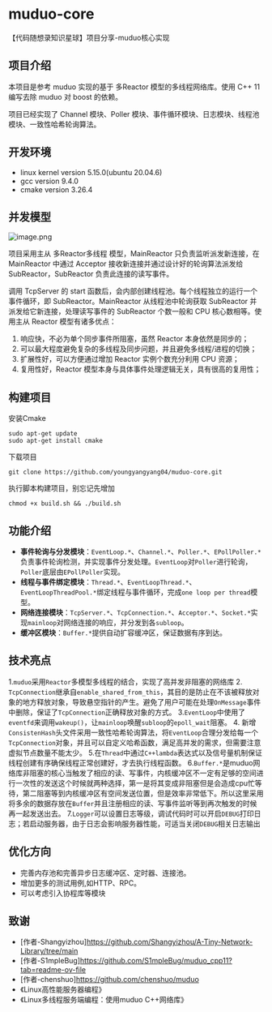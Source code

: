 # muduo-core

【代码随想录知识星球】项目分享-muduo核心实现
## 项目介绍

本项目是参考 muduo 实现的基于 多Reactor 模型的多线程网络库。使用 C++ 11 编写去除 muduo 对 boost 的依赖。

项目已经实现了 Channel 模块、Poller 模块、事件循环模块、日志模块、线程池模块、一致性哈希轮询算法。

## 开发环境

* linux kernel version 5.15.0(ubuntu 20.04.6)
* gcc version 9.4.0
* cmake version 3.26.4

## 并发模型

![image.png](https://cdn.nlark.com/yuque/0/2022/png/26752078/1670853134528-c88d27f2-10a2-46d3-b308-48f7632a2f09.png?x-oss-process=image%2Fresize%2Cw_937%2Climit_0)

项目采用主从 多Reactor多线程 模型，MainReactor 只负责监听派发新连接，在 MainReactor 中通过 Acceptor 接收新连接并通过设计好的轮询算法派发给 SubReactor，SubReactor 负责此连接的读写事件。

调用 TcpServer 的 start 函数后，会内部创建线程池。每个线程独立的运行一个事件循环，即 SubReactor。MainReactor 从线程池中轮询获取 SubReactor 并派发给它新连接，处理读写事件的 SubReactor 个数一般和 CPU 核心数相等。使用主从 Reactor 模型有诸多优点：

1. 响应快，不必为单个同步事件所阻塞，虽然 Reactor 本身依然是同步的；
2. 可以最大程度避免复杂的多线程及同步问题，并且避免多线程/进程的切换；
3. 扩展性好，可以方便通过增加 Reactor 实例个数充分利用 CPU 资源；
4. 复用性好，Reactor 模型本身与具体事件处理逻辑无关，具有很高的复用性；

## 构建项目

安装Cmake

```shell
sudo apt-get update
sudo apt-get install cmake
```

下载项目

```shell
git clone https://github.com/youngyangyang04/muduo-core.git
```

执行脚本构建项目，别忘记先增加

```shell
chmod +x build.sh && ./build.sh
```

## 功能介绍

- **事件轮询与分发模块**：`EventLoop.*`、`Channel.*`、`Poller.*`、`EPollPoller.*`负责事件轮询检测，并实现事件分发处理。`EventLoop`对`Poller`进行轮询，`Poller`底层由`EPollPoller`实现。
- **线程与事件绑定模块**：`Thread.*`、`EventLoopThread.*`、`EventLoopThreadPool.*`绑定线程与事件循环，完成`one loop per thread`模型。
- **网络连接模块**：`TcpServer.*`、`TcpConnection.*`、`Acceptor.*`、`Socket.*`实现`mainloop`对网络连接的响应，并分发到各`subloop`。
- **缓冲区模块**：`Buffer.*`提供自动扩容缓冲区，保证数据有序到达。

## 技术亮点

1.`muduo`采用`Reactor`多模型多线程的结合，实现了高并发非阻塞的网络库
2. `TcpConnection`继承自`enable_shared_from_this`，其目的是防止在不该被释放对象的地方释放对象，导致悬空指针的产生。避免了用户可能在处理`OnMessage`事件中删除，保证了`TcpConnection`正确释放对象的方式。
3.`EventLoop`中使用了`eventfd`来调用`wakeup()`，让`mainloop`唤醒`subloop`的`epoll_wait`阻塞。
4. 新增`ConsistenHash`头文件采用一致性哈希轮询算法，将`EventLoop`合理分发给每一个`TcpConnection`对象，并且可以自定义哈希函数，满足高并发的需求，但需要注意虚拟节点数量不能太少。
5.在`Thread`中通过`C++lambda`表达式以及信号量机制保证线程创建有序确保线程正常创建好，才去执行线程函数。
6.`Buffer.*`是muduo网络库非阻塞的核心当触发了相应的读、写事件，内核缓冲区不一定有足够的空间进行一次性的发送这个时候就两种选择，第一是将其变成非阻塞但是会造成cpu忙等待，第二阻塞等到内核缓冲区有空间发送位置，但是效率非常低下。所以这里采用将多余的数据存放在`Buffer`并且注册相应的读、写事件监听等到再次触发的时候再一起发送出去。
7.`Logger`可以设置日志等级，调试代码时可以开启`DEBUG`打印日志；若启动服务器，由于日志会影响服务器性能，可适当关闭`DEBUG`相关日志输出

## 优化方向

- 完善内存池和完善异步日志缓冲区、定时器、连接池。
- 增加更多的测试用例,如HTTP、RPC。
- 可以考虑引入协程库等模块

## 致谢

- [作者-Shangyizhou]https://github.com/Shangyizhou/A-Tiny-Network-Library/tree/main
- [作者-S1mpleBug]https://github.com/S1mpleBug/muduo_cpp11?tab=readme-ov-file
- [作者-chenshuo]https://github.com/chenshuo/muduo
- 《Linux高性能服务器编程》
- 《Linux多线程服务端编程：使用muduo C++网络库》